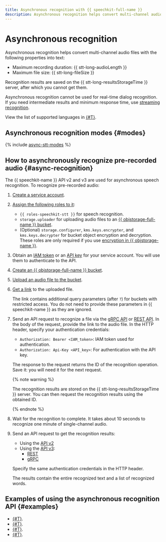 ```yaml
---
title: Asynchronous recognition with {{ speechkit-full-name }}
description: Asynchronous recognition helps convert multi-channel audio files into text. Recognition results are saved on the {{ stt-long-resultsStorageTime }} server, after which you cannot get them.
---
```


# Asynchronous recognition

Asynchronous recognition helps convert multi-channel audio files with the following properties into text:
* Maximum recording duration: {{ stt-long-audioLength }}
* Maximum file size: {{ stt-long-fileSize }}

Recognition results are saved on the {{ stt-long-resultsStorageTime }} server, after which you cannot get them.

Asynchronous recognition cannot be used for real-time dialog recognition. If you need intermediate results and minimum response time, use [streaming recognition](streaming.md).

View the list of supported languages in [{#T}](models.md#languages).

## Asynchronous recognition modes {#modes}

{% include [async-stt-modes](../../_includes/speechkit/async-modes.md) %}

## How to asynchronously recognize pre-recorded audio {#async-recognition}


The {{ speechkit-name }} API v2 and v3 are used for asynchronous speech recognition. To recognize pre-recorded audio:

1. [Create a service account](../../iam/operations/sa/create.md).
1. [Assign the following roles to it](../../iam/operations/sa/assign-role-for-sa.md):

   * `{{ roles-speechkit-stt }}` for speech recognition.
   * `storage.uploader` for uploading audio files to an [{{ objstorage-full-name }} bucket](../../storage/concepts/bucket.md).
   * (Optional) `storage.configurer`, `kms.keys.encrypter`, and `kms.keys.decrypter` for bucket object encryption and decryption. These roles are only required if you use [encryption in {{ objstorage-name }}](../../storage/concepts/encryption.md).

1. Obtain an [IAM token](../../iam/operations/iam-token/create-for-sa.md) or an [API key](../../iam/operations/api-key/create.md) for your service account. You will use them to authenticate to the API.
1. [Create an {{ objstorage-full-name }} bucket](../../storage/operations/buckets/create.md).
1. [Upload an audio file to the bucket](../../storage/operations/objects/upload.md).
1. [Get a link](../../storage/operations/objects/link-for-download.md) to the uploaded file.

   The link contains additional query parameters (after `?`) for buckets with restricted access. You do not need to provide these parameters in {{ speechkit-name }} as they are ignored.

1. Send an API request to recognize a file via the [gRPC API](../stt-v3/api-ref/grpc/AsyncRecognizer) or [REST API](../stt-v3/api-ref/AsyncRecognizer/index.md). In the body of the request, provide the link to the audio file. In the HTTP header, specify your authentication credentials:

   * `Authorization: Bearer <IAM_token>`: IAM token used for authentication.
   * `Authorization: Api-Key <API_key>`: For authentication with the API key.

   The response to the request returns the ID of the recognition operation. Save it: you will need it for the next request.

   {% note warning %}

   The recognition results are stored on the {{ stt-long-resultsStorageTime }} server. You can then request the recognition results using the obtained ID.

   {% endnote %}

1. Wait for the recognition to complete. It takes about 10 seconds to recognize one minute of single-channel audio.
1. Send an API request to get the recognition results:
   * Using the [API v2](api/transcribation-api.md#get-result)
   * Using the [API v3](../stt-v3/api-ref/AsyncRecognizer/getRecognition.md):
       * [REST](../stt-v3/api-ref/AsyncRecognizer/getRecognition.md)
       * [gRPC](../stt-v3/api-ref/grpc/AsyncRecognizer/getRecognition.md)

   Specify the same authentication credentials in the HTTP header.

   The results contain the entire recognized text and a list of recognized words.


## Examples of using the asynchronous recognition API {#examples}

* [{#T}](api/transcribation-lpcm.md).
* [{#T}](api/transcribation-ogg.md).
* [{#T}](api/transcribation-api-v3.md).
* [{#T}](api/batch-transcribation.md).

